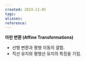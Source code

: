 ```yaml
---
created: 2024-12-05
tags: 
aliases: 
reference:
---
```

**아핀 변환 (Affine Transformations)**

- 선형 변환과 평행 이동의 결합.
- 직선 유지와 평행선 유지의 특징을 가짐.